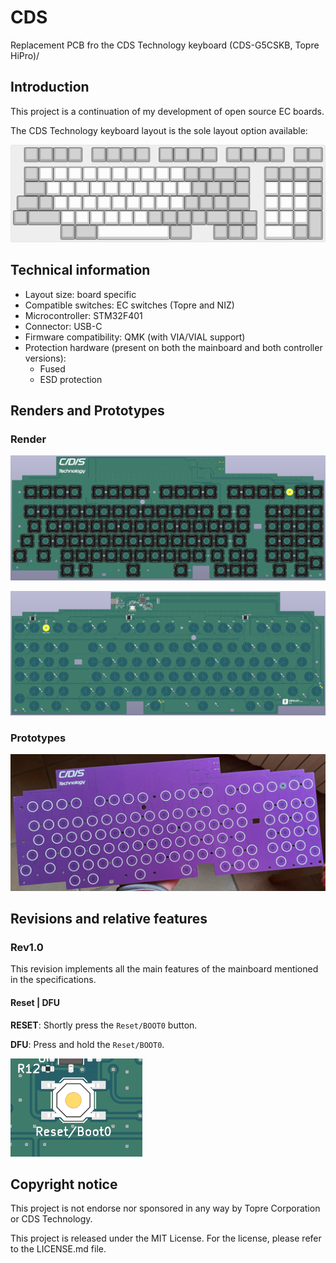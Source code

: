 # CDS

Replacement PCB fro the CDS Technology keyboard  (CDS-G5CSKB, Topre HiPro)/

## Introduction

This project is a continuation of my development of open source EC boards.

The CDS Technology keyboard layout is the sole layout option available:

![Layout option](/Assets/Layout_option.png)

## Technical information

- Layout size: board specific
- Compatible switches: EC switches (Topre and NIZ)
- Microcontroller: STM32F401
- Connector: USB-C
- Firmware compatibility: QMK (with VIA/VIAL support)
- Protection hardware (present on both the mainboard and both controller versions):
  - Fused
  - ESD protection

## Renders and Prototypes

### Render

![PCB Front Render](/Assets/PCB_render_front.png)

![PCB Back Render](/Assets/PCB_render_back.png)

### Prototypes

![PCB Front](/Assets/PCB_front.png)

## Revisions and relative features

### Rev1.0

This revision implements all the main features of the mainboard mentioned in the specifications.

#### Reset | DFU

**RESET**: Shortly press the `Reset/BOOT0` button.

**DFU**: Press and hold the `Reset/BOOT0`.

![Boot0 pins](/Assets/reset_boot0_button.png)

## Copyright notice

This project is not endorse nor sponsored in any way by Topre Corporation or CDS Technology.

This project is released under the MIT License. For the license, please refer to the LICENSE.md file.
